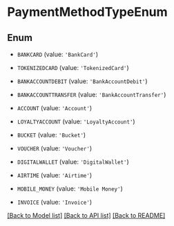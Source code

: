 # PaymentMethodTypeEnum


## Enum

* `BANKCARD` (value: `'BankCard'`)

* `TOKENIZEDCARD` (value: `'TokenizedCard'`)

* `BANKACCOUNTDEBIT` (value: `'BankAccountDebit'`)

* `BANKACCOUNTTRANSFER` (value: `'BankAccountTransfer'`)

* `ACCOUNT` (value: `'Account'`)

* `LOYALTYACCOUNT` (value: `'LoyaltyAccount'`)

* `BUCKET` (value: `'Bucket'`)

* `VOUCHER` (value: `'Voucher'`)

* `DIGITALWALLET` (value: `'DigitalWallet'`)

* `AIRTIME` (value: `'Airtime'`)

* `MOBILE_MONEY` (value: `'Mobile Money'`)

* `INVOICE` (value: `'Invoice'`)

[[Back to Model list]](../README.md#documentation-for-models) [[Back to API list]](../README.md#documentation-for-api-endpoints) [[Back to README]](../README.md)


